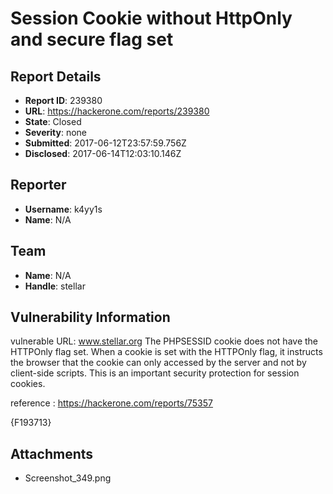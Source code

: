 # Session Cookie without HttpOnly and secure flag set

## Report Details
- **Report ID**: 239380
- **URL**: https://hackerone.com/reports/239380
- **State**: Closed
- **Severity**: none
- **Submitted**: 2017-06-12T23:57:59.756Z
- **Disclosed**: 2017-06-14T12:03:10.146Z

## Reporter
- **Username**: k4yy1s
- **Name**: N/A

## Team
- **Name**: N/A
- **Handle**: stellar

## Vulnerability Information
vulnerable URL: www.stellar.org
The PHPSESSID cookie does not have the HTTPOnly flag set. 
When a cookie is set with the HTTPOnly flag, it instructs the browser that the cookie can only accessed by the server and not by client-side scripts. 
This is an important security protection for session cookies.

reference : https://hackerone.com/reports/75357

{F193713}

## Attachments
- Screenshot_349.png
